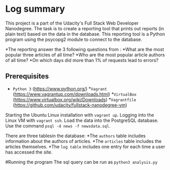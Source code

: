 
# Log summary  
This project is a part of the Udacity's Full Stack Web Developer Nanodegree.
The task is to create a reporting tool that prints out reports (in plain text) based on the data in the database. This reporting tool is a Python program using the psycopg2 module to connect to the database.


*The reporting answer the 3 following questions from :
*What are the most popular three articles of all time?
*Who are the most popular article authors of all time?
*On which days did more than 1% of requests lead to errors?


## Prerequisites
* ```Python 3``` (https://www.python.org/) 
*```Vagrant``` (https://www.vagrantup.com/downloads.html)
*```VirtualBox``` (https://www.virtualbox.org/wiki/Downloads)
*```Vagrantfile``` (https://github.com/udacity/fullstack-nanodegree-vm)

Starting the Ubuntu Linux installation with ```vagrant up```.
Logging into the Linux VM with ```vagrant ssh```. Load the data into the PostgreSQL database. Use the command ```psql -d news -f newsdata.sql```.



There are three tablesin the database:
*The ```authors``` table includes information about the authors of articles.
*The ```articles``` table includes the articles themselves.
*The ```log table``` includes one entry for each time a user has accessed the site.


#Running the program 
The sql query can be run as 
```python3 analysis.py```
